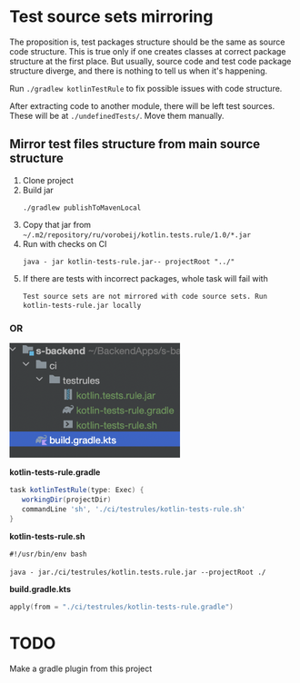 # Test source sets mirroring

The proposition is, test packages structure should be the same as source code structure. This is
true only if one creates classes at correct package structure at the first place. But usually,
source code and test code package structure diverge, and there is nothing to tell us when it's
happening.

Run `./gradlew kotlinTestRule` to fix possible issues with code structure.

After extracting code to
another module, there will be left test sources. These will be at `./undefinedTests/`. Move them
manually.

## Mirror test files structure from main source structure

1. Clone project
2. Build jar
    ```shell
    ./gradlew publishToMavenLocal
    ```
3. Copy that jar from `~/.m2/repository/ru/vorobeij/kotlin.tests.rule/1.0/*.jar`
4. Run with checks on CI
   ```shell
   java - jar kotlin-tests-rule.jar-- projectRoot "../"
   ```
5. If there are tests with incorrect packages, whole task will fail with
   ```shell
   Test source sets are not mirrored with code source sets. Run kotlin-tests-rule.jar locally
   ```

### OR

<img src="wiki/images/change-files-tree.png" width="300">

**kotlin-tests-rule.gradle**

```groovy
task kotlinTestRule(type: Exec) {
   workingDir(projectDir)
   commandLine 'sh', './ci/testrules/kotlin-tests-rule.sh'
}
```

**kotlin-tests-rule.sh**

```shell
#!/usr/bin/env bash

java - jar./ci/testrules/kotlin.tests.rule.jar --projectRoot ./
```

**build.gradle.kts**

```kotlin
apply(from = "./ci/testrules/kotlin-tests-rule.gradle")
```

# TODO

Make a gradle plugin from this project 
